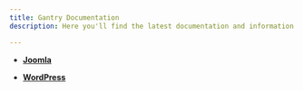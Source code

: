```yaml
---
title: Gantry Documentation
description: Here you'll find the latest documentation and information concerning everything about Gantry for both Joomla and Wordpress. This documentation is open to the public on [GitHub](https://github.com/gantry/docs/blob/staging) so feel free to contribute if you like!

---
```


* [__Joomla__](joomla)

* [__WordPress__](wordpress)


